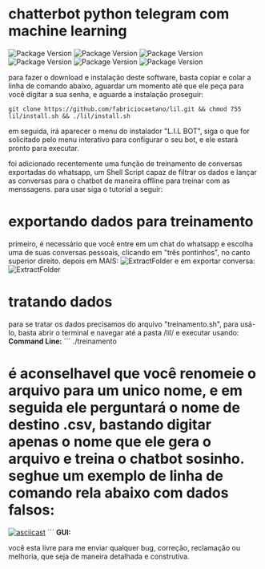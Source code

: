 # chatterbot python telegram com machine learning

![Package Version](https://img.shields.io/badge/version-0.0.2-blue.svg?cacheSeconds=2592000) ![Package Version](https://img.shields.io/badge/in-development-brightgreen.svg) ![Package Version](https://img.shields.io/badge/dependencias-chatterbot%20-green.svg) ![Package Version](https://img.shields.io/badge/-pip3-green.svg) ![Package Version](https://img.shields.io/badge/-python3-green.svg) ![Package Version](https://img.shields.io/badge/-python_telegram_bot-green.svg)

 para fazer o download e instalação deste software, basta copiar e colar a linha de comando abaixo, aguardar um momento até que ele peça para você digitar a sua senha, e aguarde a instalação proseguir:
```
git clone https://github.com/fabriciocaetano/lil.git && chmod 755 lil/install.sh && ./lil/install.sh 
````
em seguida, irá aparecer o menu do instalador "L.I.L BOT", siga o que for solicitado pelo menu interativo para configurar o seu bot, e ele estará pronto para executar.

foi adicionado recentemente uma função de treinamento de conversas exportadas do whatsapp, um Shell Script capaz de filtrar os dados e lançar as conversas para o chatbot de maneira offline para treinar com as menssagens. para usar siga o tutorial a seguir:

# exportando dados para treinamento
 primeiro, é necessário que você entre em um chat do whatsapp e escolha uma de suas conversas pessoais, clicando em "três pontinhos", no canto superior direito. depois em MAIS: 
 ![ExtractFolder](https://telegra.ph/file/1900650d8aeaa98360e3e.jpg)
 e em exportar conversa:
 ![ExtractFolder](https://telegra.ph/file/7a3700ff8bb2e86044609.jpg)
 
 # tratando dados
 
  para se tratar os dados precisamos do arquivo "treinamento.sh", para usá-lo, basta abrir o terminal e navegar até a pasta /lil/ e executar usando:
**Command Line:**
´´´
./treinamento <ARQUIVO EXPORTADO.TXT>
 # é aconselhavel que você renomeie o arquivo para um unico nome, e em seguida ele perguntará o nome de destino .csv, bastando digitar apenas o nome que ele gera o arquivo e treina o chatbot sosinho. seghue um exemplo de linha de comando rela abaixo com dados falsos:
 [![asciicast](https://asciinema.org/a/280732.svg)](https://asciinema.org/a/280732)
´´´
**GUI:**

você esta livre para me enviar qualquer bug, correção, reclamação ou melhoria, que seja de maneira detalhada e construtiva.
